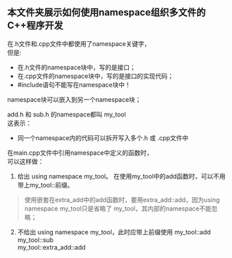 ## 本文件夹展示如何使用namespace组织多文件的C++程序开发

在.h文件和.cpp文件中都使用了namespace关键字，  
但是:
* 在.h文件的namespace块中，写的是接口；
* 在.cpp文件的namespace块中，写的是接口的实现代码；
* #include语句不能写在namespace块中！

namespace块可以嵌入到另一个namespace块；

add.h 和 sub.h 的namespace都叫 my_tool  
这表示：
* 同一个namespace内的代码可以拆开写入多个.h 或 .cpp文件中

在main.cpp文件中引用namespace中定义的函数时，  
可以这样做：
 1. 给出 using namespace my_tool。
   在使用my_tool中的add函数时，可以不用带上my_tool::前缀。
   > 使用嵌套在extra_add中的add函数时，要用extra_add::add，因为using namespace my_tool只是省略了 my_tool，其内部的namespace不能忽略；
 2. 不给出 using namespace my_tool，此时应带上前缀使用
        my_tool::add  
        my_tool::sub  
        my_tool::extra_add::add